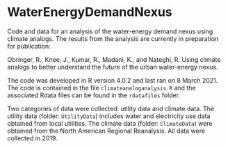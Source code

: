 # WaterEnergyDemandNexus
Code and data for an analysis of the water-energy demand nexus using climate analogs. The results from the analysis are currently in preparation for publication: 

Obringer, R., Knee, J., Kumar, R., Madani, K., and Nateghi, R. Using climate analogs to better understand the future of the urban water-energy nexus.

The code was developed in R version 4.0.2 and last ran on 8 March 2021. The code is contained in the file `climateanaloganalysis.R` and the associated Rdata files can be found in the `rdatafiles` folder. 

Two categories of data were collected: utility data and climate data. The utility data (folder: `UtilityData`) includes water and electricity use data obtained from local utilities. The climate data (folder: `ClimateData`) were obtained from the North American Regional Reanalysis. All data were collected in 2019.


